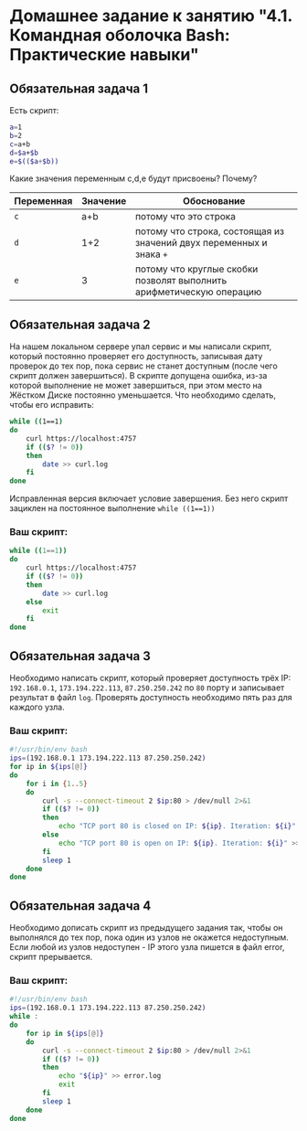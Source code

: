 # Домашнее задание к занятию "4.1. Командная оболочка Bash: Практические навыки"

## Обязательная задача 1

Есть скрипт:
```bash
a=1
b=2
c=a+b
d=$a+$b
e=$(($a+$b))
```

Какие значения переменным c,d,e будут присвоены? Почему?

| Переменная  | Значение | Обоснование |
| ------------- | ------------- | ------------- |
| `c`  | a+b  | потому что это строка |
| `d`  | 1+2  | потому что строка, состоящая из значений двух переменных и знака `+` |
| `e`  | 3  | потому что круглые скобки позволят выполнить арифметическую операцию |


## Обязательная задача 2
На нашем локальном сервере упал сервис и мы написали скрипт, который постоянно проверяет его доступность, записывая дату проверок до тех пор, пока сервис не станет доступным (после чего скрипт должен завершиться). В скрипте допущена ошибка, из-за которой выполнение не может завершиться, при этом место на Жёстком Диске постоянно уменьшается. Что необходимо сделать, чтобы его исправить:
```bash
while ((1==1)
do
    curl https://localhost:4757
    if (($? != 0))
    then
        date >> curl.log
    fi
done
```
Исправленная версия включает условие завершения. Без него скрипт зациклен на постоянное выполнение `while ((1==1))`  

### Ваш скрипт:

```bash
while ((1==1))
do
    curl https://localhost:4757
    if (($? != 0))
    then
        date >> curl.log
    else
        exit
    fi
done
```


## Обязательная задача 3
Необходимо написать скрипт, который проверяет доступность трёх IP: `192.168.0.1`, `173.194.222.113`, `87.250.250.242` по `80` порту и записывает результат в файл `log`. Проверять доступность необходимо пять раз для каждого узла.

### Ваш скрипт:
```bash
#!/usr/bin/env bash
ips=(192.168.0.1 173.194.222.113 87.250.250.242)
for ip in ${ips[@]}
do
    for i in {1..5}
    do
        curl -s --connect-timeout 2 $ip:80 > /dev/null 2>&1
        if (($? != 0))
        then
            echo "TCP port 80 is closed on IP: ${ip}. Iteration: ${i}" >> access-$(date +"%Y-%m-%d").log
        else
            echo "TCP port 80 is open on IP: ${ip}. Iteration: ${i}" >> access-$(date +"%Y-%m-%d").log
        fi
        sleep 1
    done
done
```

## Обязательная задача 4
Необходимо дописать скрипт из предыдущего задания так, чтобы он выполнялся до тех пор, пока один из узлов не окажется недоступным. Если любой из узлов недоступен - IP этого узла пишется в файл error, скрипт прерывается.

### Ваш скрипт:
```bash
#!/usr/bin/env bash
ips=(192.168.0.1 173.194.222.113 87.250.250.242)
while :
do
    for ip in ${ips[@]}
    do
        curl -s --connect-timeout 2 $ip:80 > /dev/null 2>&1
        if (($? != 0))
        then
            echo "${ip}" >> error.log
            exit
        fi
        sleep 1
    done
done
```
